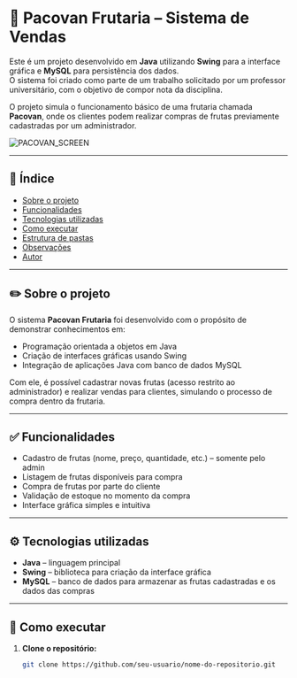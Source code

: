 # 🍌 Pacovan Frutaria – Sistema de Vendas

Este é um projeto desenvolvido em **Java** utilizando **Swing** para a interface gráfica e **MySQL** para persistência dos dados.  
O sistema foi criado como parte de um trabalho solicitado por um professor universitário, com o objetivo de compor nota da disciplina.

O projeto simula o funcionamento básico de uma frutaria chamada **Pacovan**, onde os clientes podem realizar compras de frutas previamente cadastradas por um administrador.

![PACOVAN_SCREEN](https://github.com/Wilson-Pedro/images-for-readme/blob/main/pacovan/pacovan-tela-inicial.png)

---

## 📑 Índice

- [Sobre o projeto](#-sobre-o-projeto)
- [Funcionalidades](#-funcionalidades)
- [Tecnologias utilizadas](#-tecnologias-utilizadas)
- [Como executar](#-como-executar)
- [Estrutura de pastas](#-estrutura-de-pastas)
- [Observações](#-observações)
- [Autor](#-autor)

---

## ✏️ Sobre o projeto

O sistema **Pacovan Frutaria** foi desenvolvido com o propósito de demonstrar conhecimentos em:

- Programação orientada a objetos em Java
- Criação de interfaces gráficas usando Swing
- Integração de aplicações Java com banco de dados MySQL

Com ele, é possível cadastrar novas frutas (acesso restrito ao administrador) e realizar vendas para clientes, simulando o processo de compra dentro da frutaria.

---

## ✅ Funcionalidades

- Cadastro de frutas (nome, preço, quantidade, etc.) – somente pelo admin
- Listagem de frutas disponíveis para compra
- Compra de frutas por parte do cliente
- Validação de estoque no momento da compra
- Interface gráfica simples e intuitiva

---

## ⚙️ Tecnologias utilizadas

- **Java** – linguagem principal
- **Swing** – biblioteca para criação da interface gráfica
- **MySQL** – banco de dados para armazenar as frutas cadastradas e os dados das compras

---

## 🚀 Como executar

1. **Clone o repositório:**
   ```bash
   git clone https://github.com/seu-usuario/nome-do-repositorio.git
